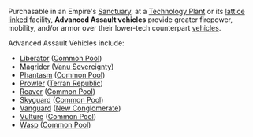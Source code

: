 Purchasable in an Empire's [Sanctuary](../locations/Sanctuary.md), at a
[Technology Plant](../locations/Technology_Plant.md) or its
[lattice linked](../terminology/Lattice.md) facility, **Advanced Assault
vehicles** provide greater firepower, mobility, and/or armor over their
lower-tech counterpart [vehicles](category:_Vehicles.md).

Advanced Assault Vehicles include:

- [Liberator](Liberator.md) ([Common Pool](../terminology/Common_Pool.md))
- [Magrider](Magrider.md) ([Vanu Sovereignty](../etc/Vanu_Sovereignty.md))
- [Phantasm](Phantasm.md) ([Common Pool](../terminology/Common_Pool.md))
- [Prowler](Prowler.md) ([Terran Republic](../etc/Terran_Republic.md))
- [Reaver](Reaver.md) ([Common Pool](../terminology/Common_Pool.md))
- [Skyguard](../items/Skyguard.md)
  ([Common Pool](../terminology/Common_Pool.md))
- [Vanguard](Vanguard.md) ([New Conglomerate](../etc/New_Conglomerate.md))
- [Vulture](Vulture.md) ([Common Pool](../terminology/Common_Pool.md))
- [Wasp](Wasp.md) ([Common Pool](../terminology/Common_Pool.md))

<!--[category:Terminology](category:Terminology.md)-->
<!--[category:Vehicles](category:Vehicles.md)-->
